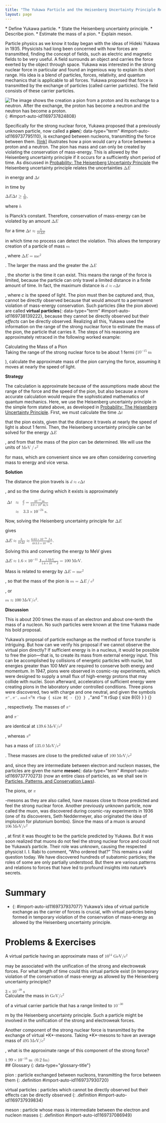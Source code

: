 ```yaml
---
title: "The Yukawa Particle and the Heisenberg Uncertainty Principle Revisited"
layout: page
---
```



<div data-type="abstract" markdown="1">
* Define Yukawa particle.
* State the Heisenberg uncertainty principle.
* Describe pion.
* Estimate the mass of a pion.
* Explain meson.

</div>

Particle physics as we know it today began with the ideas of Hideki Yukawa in 1935. Physicists had long been concerned with how forces are transmitted, finding the concept of fields, such as electric and magnetic fields to be very useful. A field surrounds an object and carries the force exerted by the object through space. Yukawa was interested in the strong nuclear force in particular and found an ingenious way to explain its short range. His idea is a blend of particles, forces, relativity, and quantum mechanics that is applicable to all forces. Yukawa proposed that force is transmitted by the exchange of particles (called carrier particles). The field consists of these carrier particles.

 ![The image shows the creation a pion from a proton and its exchange to a neutron. After the exchange, the proton has become a neutron and the neutron has become a proton.](../resources/Figure_34_01_01.jpg "The strong nuclear force is transmitted between a proton and neutron by the creation and exchange of a pion. The pion is created through a temporary violation of conservation of mass-energy and travels from the proton to the neutron and is recaptured. It is not directly observable and is called a virtual particle. Note that the proton and neutron change identity in the process. The range of the force is limited by the fact that the pion can only exist for the short time allowed by the Heisenberg uncertainty principle. Yukawa used the finite range of the strong nuclear force to estimate the mass of the pion; the shorter the range, the larger the mass of the carrier particle."){: #import-auto-id1169737824808}

Specifically for the strong nuclear force, Yukawa proposed that a previously unknown particle, now called a **pion**{: data-type="term" #import-auto-id1169737795110}, is exchanged between nucleons, transmitting the force between them. [\[link\]](#import-auto-id1169737824808) illustrates how a pion would carry a force between a proton and a neutron. The pion has mass and can only be created by violating the conservation of mass-energy. This is allowed by the Heisenberg uncertainty principle if it occurs for a sufficiently short period of time. As discussed in [Probability: The Heisenberg Uncertainty Principle](/m42579) the Heisenberg uncertainty principle relates the uncertainties <math xmlns="http://www.w3.org/1998/Math/MathML"><semantics><mrow><mrow><mtext>Δ</mtext><mi>E</mi></mrow><mrow /></mrow><annotation encoding="StarMath 5.0"> size 12{ΔE} {}</annotation></semantics></math>

 in energy and <math xmlns="http://www.w3.org/1998/Math/MathML"><semantics><mrow><mrow><mtext>Δ</mtext><mi>t</mi></mrow><mrow /></mrow><annotation encoding="StarMath 5.0"> size 12{Δt} {}</annotation></semantics></math>

 in time by

<div data-type="equation" class="equation" id="eip-id1169611880878">
<math xmlns="http://www.w3.org/1998/Math/MathML"><semantics><mrow><mrow><mrow><mtext>Δ</mtext><mi>E</mi><mtext>Δ</mtext><mi>t</mi><mo stretchy="false">≥</mo><mfrac><mi>h</mi><mrow><mn>4</mn><mi>π</mi></mrow></mfrac></mrow></mrow><mrow /></mrow><annotation encoding="StarMath 5.0"> size 12{ΔEΔt &gt;= { {h} over {4π} } } {}</annotation></semantics><mtext>,</mtext></math>
</div>

where <math xmlns="http://www.w3.org/1998/Math/MathML"><semantics><mrow><mrow><mi>h</mi></mrow><mrow /></mrow><annotation encoding="StarMath 5.0"> size 12{h} {}</annotation></semantics></math>

 is Planck’s constant. Therefore, conservation of mass-energy can be violated by an amount <math xmlns="http://www.w3.org/1998/Math/MathML"><semantics><mrow><mrow><mtext>Δ</mtext><mi>E</mi></mrow><mrow /></mrow><annotation encoding="StarMath 5.0"> size 12{ΔE} {}</annotation></semantics></math>

 for a time <math xmlns="http://www.w3.org/1998/Math/MathML"><semantics><mrow><mrow><mrow><mtext>Δ</mtext><mi>t</mi><mo stretchy="false">≈</mo><mfrac><mrow><mi>h</mi></mrow><mrow><mn>4πΔ</mn><mi>E</mi></mrow> </mfrac></mrow></mrow><mrow /></mrow><annotation encoding="StarMath 5.0"> size 12{Δt approx { {h} over {4πΔE} } } {}</annotation></semantics></math>

 in which time no process can detect the violation. This allows the temporary creation of a particle of mass <math xmlns="http://www.w3.org/1998/Math/MathML"><semantics><mrow><mrow><mi>m</mi></mrow><mrow /></mrow><annotation encoding="StarMath 5.0"> size 12{m} {}</annotation></semantics></math>

, where <math xmlns="http://www.w3.org/1998/Math/MathML"><semantics><mrow><mrow><mrow><mtext>Δ</mtext><mi>E</mi><mo stretchy="false">=</mo><mrow><msup><mi fontstyle="italic">mc</mi><mrow><mn>2</mn></mrow></msup></mrow></mrow></mrow><mrow /></mrow><annotation encoding="StarMath 5.0"> size 12{ΔE= ital "mc" rSup { size 8{2} } } {}</annotation></semantics></math>

. The larger the mass and the greater the <math xmlns="http://www.w3.org/1998/Math/MathML"><semantics><mrow><mrow><mtext>Δ</mtext><mi>E</mi></mrow><mrow /></mrow><annotation encoding="StarMath 5.0"> size 12{ΔE} {}</annotation></semantics></math>

, the shorter is the time it can exist. This means the range of the force is limited, because the particle can only travel a limited distance in a finite amount of time. In fact, the maximum distance is <math xmlns="http://www.w3.org/1998/Math/MathML"><semantics><mrow><mrow><mrow><mi>d</mi><mo stretchy="false">≈</mo><mi>c</mi><mtext>Δ</mtext><mi>t</mi></mrow></mrow><mrow /></mrow><annotation encoding="StarMath 5.0"> size 12{d approx cΔt} {}</annotation></semantics></math>

, where *c* is the speed of light. The pion must then be captured and, thus, cannot be directly observed because that would amount to a permanent violation of mass-energy conservation. Such particles (like the pion above) are called **virtual particles**{: data-type="term" #import-auto-id1169738139222}, because they cannot be directly observed but their *effects* can be directly observed. Realizing all this, Yukawa used the information on the range of the strong nuclear force to estimate the mass of the pion, the particle that carries it. The steps of his reasoning are approximately retraced in the following worked example:

<div data-type="example" class="example" markdown="1">
<div data-type="title" class="title">
Calculating the Mass of a Pion
</div>
Taking the range of the strong nuclear force to be about 1 fermi (<math xmlns="http://www.w3.org/1998/Math/MathML"><semantics><mrow><mrow><mrow><msup><mtext>10</mtext><mrow><mrow><mo stretchy="false">−</mo><mtext>15</mtext></mrow></mrow></msup><mspace width="0.25em" /><mtext>m</mtext></mrow></mrow><mrow /></mrow><annotation encoding="StarMath 5.0"> size 12{"10" rSup { size 8{ - "15"} } m} {}</annotation></semantics></math>

), calculate the approximate mass of the pion carrying the force, assuming it moves at nearly the speed of light.

**Strategy**

The calculation is approximate because of the assumptions made about the range of the force and the speed of the pion, but also because a more accurate calculation would require the sophisticated mathematics of quantum mechanics. Here, we use the Heisenberg uncertainty principle in the simple form stated above, as developed in [Probability: The Heisenberg Uncertainty Principle](/m42579). First, we must calculate the time <math xmlns="http://www.w3.org/1998/Math/MathML"><semantics><mrow><mrow><mtext>Δ</mtext><mi>t</mi></mrow><mrow /></mrow><annotation encoding="StarMath 5.0"> size 12{Δt} {}</annotation></semantics></math>

 that the pion exists, given that the distance it travels at nearly the speed of light is about 1 fermi. Then, the Heisenberg uncertainty principle can be solved for the energy <math xmlns="http://www.w3.org/1998/Math/MathML"><semantics><mrow><mrow><mtext>Δ</mtext><mi>E</mi></mrow><mrow /></mrow><annotation encoding="StarMath 5.0"> size 12{ΔE} {}</annotation></semantics></math>

, and from that the mass of the pion can be determined. We will use the units of <math xmlns="http://www.w3.org/1998/Math/MathML"><semantics><mrow><mrow><mrow><mtext>MeV</mtext><mo stretchy="false">/</mo><msup><mi>c</mi><mrow><mn>2</mn></mrow></msup></mrow></mrow><mrow /></mrow><annotation encoding="StarMath 5.0"> size 12{"MeV"/c rSup { size 8{2} } } {}</annotation></semantics></math>

 for mass, which are convenient since we are often considering converting mass to energy and vice versa.

**Solution**

The distance the pion travels is <math xmlns="http://www.w3.org/1998/Math/MathML"><semantics><mrow><mrow><mrow><mi>d</mi><mo stretchy="false">≈</mo><mi fontstyle="italic">c</mi><mn>Δ</mn><mi>t</mi></mrow></mrow><mrow /></mrow></semantics></math>

, and so the time during which it exists is approximately

<div data-type="equation" class="equation" id="eip-id1335514">
<math xmlns="http://www.w3.org/1998/Math/MathML"> <semantics> <mrow> <mrow> <mtable columnalign="left"> <mtr><mtd> <mtext>Δ</mtext><mi>t</mi></mtd> <mtd> <mo stretchy="false">≈</mo></mtd> <mtd> <mrow> <mrow> <mrow> <mrow> <mfrac> <mi>d</mi> <mi>c</mi> </mfrac> </mrow> <mo stretchy="false">=</mo> <mfrac> <mrow> <msup> <mtext>10</mtext> <mrow> <mrow> <mo stretchy="false">−</mo> <mtext>15</mtext> </mrow> </mrow> </msup> <mi /> <mspace width="0.25em" /> <mtext>m</mtext> </mrow> <mrow> <mn>3</mn> <mtext>.</mtext> <mrow> <mn>0</mn> <mo stretchy="false">×</mo> <msup> <mtext>10</mtext> <mrow> <mn>8</mn> </mrow> </msup> </mrow> <mi /> <mspace width="0.25em" /> <mtext>m/s</mtext> </mrow> </mfrac> </mrow> </mrow> </mrow></mtd> </mtr> <mtr><mtd /> <mtd> <mo stretchy="false">≈</mo></mtd> <mtd> <mrow> <mrow> <mn>3.3</mn> <mo stretchy="false">×</mo> <msup> <mtext>10</mtext> <mrow> <mrow> <mo stretchy="false">−</mo> <mtext>24</mtext> </mrow> </mrow> </msup> </mrow> <mspace width="0.25em" /> <mtext>s.</mtext> </mrow></mtd> </mtr> </mtable> </mrow> </mrow> <annotation encoding="StarMath 5.0">alignl { stack { size 12{Δt approx { {d} over {c} } = { {"10" rSup { size 8{ - "15"} } `m} over {3 "." 0 times "10" rSup { size 8{8} } `"m/s"} } } {} # " " approx 3 "." 3 times "10" rSup { size 8{ - "24"} } `s "." {} } } {}</annotation> </semantics> </math>
</div>

Now, solving the Heisenberg uncertainty principle for <math xmlns="http://www.w3.org/1998/Math/MathML"><semantics><mrow><mrow><mtext>Δ</mtext><mi>E</mi></mrow><mrow /></mrow><annotation encoding="StarMath 5.0"> size 12{ΔE} {}</annotation></semantics></math>

 gives

<div data-type="equation" class="equation" id="eip-id1169611923202">
<math xmlns="http://www.w3.org/1998/Math/MathML"><semantics><mrow><mrow><mrow><mrow><mtext>Δ</mtext><mi>E</mi><mo stretchy="false">≈</mo><mfrac><mi>h</mi><mrow><mn>4</mn><mi>π</mi><mn>Δ</mn><mi>t</mi></mrow></mfrac></mrow><mo stretchy="false">≈</mo><mfrac><mrow><mn>6</mn><mtext>.</mtext><mrow><mtext>63</mtext><mo stretchy="false">×</mo><msup><mtext>10</mtext><mrow><mrow><mo stretchy="false">−</mo><mtext>34</mtext></mrow></mrow></msup></mrow><mspace width="0.25em" /><mrow><mtext>J</mtext><mo stretchy="false">⋅</mo><mtext>s</mtext></mrow></mrow><mrow><mn>4π</mn><mfenced open="(" close=")"><mrow><mn>3</mn><mtext>.</mtext><mrow><mn>3</mn><mo stretchy="false">×</mo><msup><mtext>10</mtext><mrow><mrow><mo stretchy="false">−</mo><mtext>24</mtext></mrow></mrow></msup></mrow><mspace width="0.25em" /><mtext>s</mtext></mrow></mfenced></mrow></mfrac></mrow></mrow><mrow /></mrow><annotation encoding="StarMath 5.0"> size 12{ΔE approx { {h} over {4πΔt} } approx { {6 "." "63" times "10" rSup { size 8{ - "34"} } `J cdot s} over {4π left (3 "." 3 times "10" rSup { size 8{ - "24"} } `s right )} } } {}</annotation></semantics><mtext>.</mtext></math>
</div>

Solving this and converting the energy to MeV gives

<div data-type="equation" class="equation" id="eip-id2175608">
<math xmlns="http://www.w3.org/1998/Math/MathML"><semantics><mrow><mrow><mrow><mrow><mtext>Δ</mtext><mi>E</mi><mo stretchy="false">≈</mo><mfenced open="(" close=")"><mrow><mn>1</mn><mtext>.</mtext><mrow><mn>6</mn><mo stretchy="false">×</mo><msup><mtext>10</mtext><mrow><mrow><mo stretchy="false">−</mo><mtext>11</mtext></mrow></mrow></msup></mrow><mspace width="0.25em" /><mtext>J</mtext></mrow></mfenced></mrow><mrow><mfrac><mrow><mn>1</mn><mi /><mspace width="0.25em" /><mtext>MeV</mtext></mrow><mrow><mn>1</mn><mtext>.</mtext><mrow><mn>6</mn><mo stretchy="false">×</mo><msup><mtext>10</mtext><mrow><mrow><mo stretchy="false">−</mo><mtext>13</mtext></mrow></mrow></msup></mrow><mspace width="0.25em" /><mtext>J</mtext></mrow></mfrac><mo stretchy="false">=</mo><mtext>100</mtext></mrow><mi /><mspace width="0.25em" /><mtext>MeV</mtext></mrow></mrow><mrow /></mrow><annotation encoding="StarMath 5.0"> size 12{ΔE approx left (1 "." 6 times "10" rSup { size 8{ - "11"} } `J right ) { {1`"MeV"} over {1 "." 6 times "10" rSup { size 8{ - "13"} } `J} } ="100"`"MeV"} {}</annotation></semantics><mtext>.</mtext></math>
</div>

Mass is related to energy by <math xmlns="http://www.w3.org/1998/Math/MathML"><semantics><mrow><mrow><mrow><mtext>Δ</mtext><mi>E</mi><mo stretchy="false">=</mo><mstyle fontstyle="italic"><mrow><msup><mtext>mc</mtext><mrow><mn fontstyle="normal">2</mn></mrow></msup></mrow></mstyle></mrow></mrow><mrow /></mrow><annotation encoding="StarMath 5.0"> size 12{ΔE= ital "mc" rSup { size 8{2} } } {}</annotation></semantics></math>

, so that the mass of the pion is <math xmlns="http://www.w3.org/1998/Math/MathML"><semantics><mrow><mrow><mrow><mi>m</mi><mo stretchy="false">=</mo><mrow><mtext>Δ</mtext><mi>E</mi><mo stretchy="false">/</mo><msup><mi>c</mi><mrow><mn>2</mn></mrow></msup></mrow></mrow></mrow><mrow /></mrow><annotation encoding="StarMath 5.0"> size 12{m=ΔE/c rSup { size 8{2} } } {}</annotation></semantics></math>

, or

<div data-type="equation" class="equation" id="eip-id1169611877559">
<math xmlns="http://www.w3.org/1998/Math/MathML"><semantics><mrow><mrow><mrow><mrow><mi>m</mi><mo stretchy="false">≈</mo><mtext>100</mtext></mrow><mi /><mspace width="0.25em" /><mtext>MeV/</mtext><msup><mi>c</mi><mrow><mn>2</mn></mrow></msup></mrow></mrow><mrow /></mrow><annotation encoding="StarMath 5.0"> size 12{m approx "100"`"MeV/"c rSup { size 8{2} } } {}</annotation></semantics><mtext>.</mtext></math>
</div>

**Discussion**

This is about 200 times the mass of an electron and about one-tenth the mass of a nucleon. No such particles were known at the time Yukawa made his bold proposal.

</div>

Yukawa’s proposal of particle exchange as the method of force transfer is intriguing. But how can we verify his proposal if we cannot observe the virtual pion directly? If sufficient energy is in a nucleus, it would be possible to free the pion—that is, to create its mass from external energy input. This can be accomplished by collisions of energetic particles with nuclei, but energies greater than 100 MeV are required to conserve both energy and momentum. In 1947, pions were observed in cosmic-ray experiments, which were designed to supply a small flux of high-energy protons that may collide with nuclei. Soon afterward, accelerators of sufficient energy were creating pions in the laboratory under controlled conditions. Three pions were discovered, two with charge and one neutral, and given the symbols <math xmlns="http://www.w3.org/1998/Math/MathML"><semantics><mrow><mrow><mrow><msup><mi>π</mi><mrow><mrow><mo stretchy="false">+</mo><mrow /></mrow></mrow></msup><mtext>,</mtext> <mspace width="0.25em" /><msup><mi>π</mi><mrow><mrow><mo stretchy="false">−</mo><mrow /></mrow></mrow></msup><mtext>, and</mtext> <mspace width="0.25em" /><mi /><msup><mi> π</mi><mrow><mn>0</mn></mrow></msup></mrow></mrow><mrow /></mrow><annotation encoding="StarMath 5.0"> size 12{π rSup { size 8{+{}} } ,`π rSup { size 8{ - {}} } ,`"and "`π rSup { size 8{0} } } {}</annotation></semantics></math>

, respectively. The masses of <math xmlns="http://www.w3.org/1998/Math/MathML"><semantics><mrow><mrow><msup><mi>π</mi><mrow><mrow><mo stretchy="false">+</mo><mrow /></mrow></mrow></msup></mrow><mrow /></mrow><annotation encoding="StarMath 5.0"> size 12{π rSup { size 8{+{}} } } {}</annotation></semantics></math>

 and <math xmlns="http://www.w3.org/1998/Math/MathML"><semantics><mrow><mrow><msup><mi>π</mi><mrow><mrow><mo stretchy="false">−</mo><mrow /></mrow></mrow></msup></mrow><mrow /></mrow><annotation encoding="StarMath 5.0"> size 12{π rSup { size 8{ - {}} } } {}</annotation></semantics></math>

 are identical at <math xmlns="http://www.w3.org/1998/Math/MathML"><semantics><mrow><mrow><mrow><mtext>139</mtext><mtext>.</mtext><mn>6</mn><mi /><mspace width="0.25em" /><mtext>MeV/</mtext><msup><mi>c</mi><mrow><mn>2</mn></mrow></msup></mrow></mrow><mrow /></mrow><annotation encoding="StarMath 5.0"> size 12{"139" "." 6`"MeV/"c rSup { size 8{2} } } {}</annotation></semantics></math>

, whereas <math xmlns="http://www.w3.org/1998/Math/MathML"><semantics><mrow><mrow><msup><mi>π</mi><mrow><mn>0</mn></mrow></msup></mrow><mrow /></mrow><annotation encoding="StarMath 5.0"> size 12{ π rSup { size 8{0} } } {}</annotation></semantics></math>

 has a mass of <math xmlns="http://www.w3.org/1998/Math/MathML"><semantics><mrow><mrow><mrow><mtext>135</mtext><mtext>.</mtext><mn>0</mn><mi /><mspace width="0.25em" /><mtext>MeV/</mtext><msup><mi>c</mi><mrow><mn>2</mn></mrow></msup></mrow></mrow><mrow /></mrow><annotation encoding="StarMath 5.0"> size 12{"135" "." 0`"MeV/"c rSup { size 8{2} } } {}</annotation></semantics></math>

. These masses are close to the predicted value of <math xmlns="http://www.w3.org/1998/Math/MathML"><semantics><mrow><mrow><mrow><mtext>100</mtext><mi /><mspace width="0.25em" /><mtext>MeV/</mtext><msup><mi>c</mi><mrow><mn>2</mn></mrow></msup></mrow></mrow><mrow /></mrow><annotation encoding="StarMath 5.0"> size 12{"100"`"MeV/"c rSup { size 8{2} } } {}</annotation></semantics></math>

 and, since they are intermediate between electron and nucleon masses, the particles are given the name **meson**{: data-type="term" #import-auto-id1169737770273} (now an entire class of particles, as we shall see in [Particles, Patterns, and Conservation Laws](/m42674)).

The pions, or <math xmlns="http://www.w3.org/1998/Math/MathML"><semantics><mrow><mrow><mi>π</mi></mrow><mrow /></mrow><annotation encoding="StarMath 5.0"> size 12{π} {}</annotation></semantics></math>

-mesons as they are also called, have masses close to those predicted and feel the strong nuclear force. Another previously unknown particle, now called the muon, was discovered during cosmic-ray experiments in 1936 (one of its discoverers, Seth Neddermeyer, also originated the idea of implosion for plutonium bombs). Since the mass of a muon is around <math xmlns="http://www.w3.org/1998/Math/MathML"><semantics><mrow><mrow><mrow><mtext>106</mtext><mi /><mspace width="0.25em" /><mtext>MeV/</mtext><msup><mi>c</mi><mrow><mn>2</mn></mrow></msup></mrow></mrow><mrow /></mrow><annotation encoding="StarMath 5.0"> size 12{"106"`"MeV/"c rSup { size 8{2} } } {}</annotation></semantics></math>

, at first it was thought to be the particle predicted by Yukawa. But it was soon realized that muons do not feel the strong nuclear force and could not be Yukawa’s particle. Their role was unknown, causing the respected physicist I. I. Rabi to comment, “Who ordered that?” This remains a valid question today. We have discovered hundreds of subatomic particles; the roles of some are only partially understood. But there are various patterns and relations to forces that have led to profound insights into nature’s secrets.

# Summary

* {: #import-auto-id1169737937077} Yukawa’s idea of virtual particle exchange as the carrier of forces is crucial, with virtual particles being formed in temporary violation of the conservation of mass-energy as allowed by the Heisenberg uncertainty principle.

# Problems &amp; Exercises

<div data-type="exercise" class="exercise" data-element-type="problems-exercises">
<div data-type="problem" class="problem" markdown="1">
A virtual particle having an approximate mass of <math xmlns="http://www.w3.org/1998/Math/MathML"><semantics><mrow><mrow><mrow><msup><mtext>10</mtext><mrow><mtext>14</mtext></mrow></msup><mi /><mspace width="0.25em" /><mtext>GeV/</mtext><msup><mi>c</mi><mrow><mn>2</mn></mrow></msup></mrow></mrow><mrow /></mrow><annotation encoding="StarMath 5.0"> size 12{"10" rSup { size 8{"14"} } `"GeV/"c rSup { size 8{2} } } {}</annotation></semantics></math>

 may be associated with the unification of the strong and electroweak forces. For what length of time could this virtual particle exist (in temporary violation of the conservation of mass-energy as allowed by the Heisenberg uncertainty principle)?

</div>
<div data-type="solution" class="solution" data-element-type="problems-exercises" markdown="1">
<math xmlns="http://www.w3.org/1998/Math/MathML"> <semantics> <mrow> <mrow> <mrow> <mrow> <mn>3</mn> <mo stretchy="false">×</mo> <msup> <mtext>10</mtext> <mrow> <mrow> <mo stretchy="false">−</mo> <mtext>39</mtext> </mrow> </mrow> </msup> </mrow> <mspace width="0.25em" /> <mtext>s</mtext> </mrow> </mrow> <mrow /> </mrow> <annotation encoding="StarMath 5.0"> size 12{3 times "10" rSup { size 8{ - "39"} } `s} {}</annotation> </semantics> </math>

</div>
</div>

<div data-type="exercise" class="exercise" data-element-type="problems-exercises">
<div data-type="problem" class="problem" markdown="1">
Calculate the mass in <math xmlns="http://www.w3.org/1998/Math/MathML"><semantics><mrow><mrow><mrow><mtext>GeV/</mtext><msup><mi>c</mi><mrow><mn>2</mn></mrow></msup></mrow></mrow><mrow /></mrow><annotation encoding="StarMath 5.0"> size 12{"GeV/"c rSup { size 8{2} } } {}</annotation></semantics></math>

 of a virtual carrier particle that has a range limited to <math xmlns="http://www.w3.org/1998/Math/MathML"><semantics><mrow><mrow><msup><mtext>10</mtext><mrow><mrow><mo stretchy="false">−</mo><mtext>30</mtext></mrow></mrow></msup></mrow><mrow /></mrow><annotation encoding="StarMath 5.0"> size 12{"10" rSup { size 8{ - "30"} } } {}</annotation></semantics></math>

 m by the Heisenberg uncertainty principle. Such a particle might be involved in the unification of the strong and electroweak forces.

</div>
</div>

<div data-type="exercise" class="exercise" data-element-type="problems-exercises">
<div data-type="problem" class="problem" markdown="1">
Another component of the strong nuclear force is transmitted by the exchange of virtual *K*-mesons. Taking *K*-mesons to have an average mass of <math xmlns="http://www.w3.org/1998/Math/MathML"><semantics><mrow><mrow><mrow><mtext>495</mtext><mi /><mspace width="0.25em" /><mtext>MeV/</mtext><msup><mi>c</mi><mrow><mn>2</mn></mrow></msup></mrow></mrow><mrow /></mrow><annotation encoding="StarMath 5.0"> size 12{"495"`"MeV/"c rSup { size 8{2} } } {}</annotation></semantics></math>

, what is the approximate range of this component of the strong force?

</div>
<div data-type="solution" class="solution" data-element-type="problems-exercises" markdown="1">
<math xmlns="http://www.w3.org/1998/Math/MathML"> <semantics> <mrow> <mrow> <mrow> <mn>1</mn> <mtext>.</mtext> <mrow> <mtext>99</mtext> <mo stretchy="false">×</mo> <msup> <mtext>10</mtext> <mrow> <mrow> <mo stretchy="false">−</mo> <mtext>16</mtext> </mrow> </mrow> </msup> </mrow> <mspace width="0.25em" /> <mtext>m</mtext> <mi /> <mspace width="0.25em" /><mspace width="0.25em" /> <mo stretchy="false">(</mo> <mn>0</mn> <mtext>.</mtext> <mn>2</mn> <mi /> <mspace width="0.25em" /> <mtext>fm</mtext> <mo stretchy="false">)</mo> </mrow> </mrow> <mrow /> </mrow> <annotation encoding="StarMath 5.0"> size 12{1 "." "99" times "10" rSup { size 8{ - "16"} } `m` \( 0 "." 2`"fm" \) } {}</annotation> </semantics> </math>

</div>
</div>

<div data-type="glossary" markdown="1">
## Glossary
{: data-type="glossary-title"}

pion
: particle exchanged between nucleons, transmitting the force between them
{: .definition #import-auto-id1169737930720}

virtual particles
: particles which cannot be directly observed but their effects can be directly observed
{: .definition #import-auto-id1169737939834}

meson
: particle whose mass is intermediate between the electron and nucleon masses
{: .definition #import-auto-id1169737086949}

</div>

